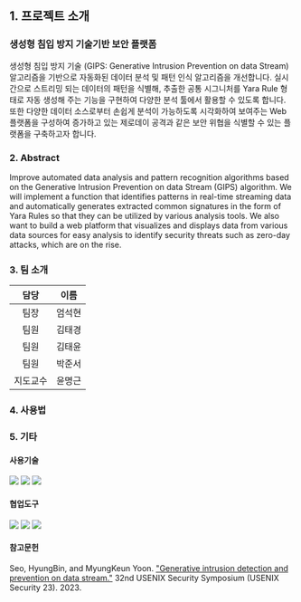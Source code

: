 ## 1. 프로젝트 소개

### 생성형 침입 방지 기술기반 보안 플랫폼

생성형 침입 방지 기술 (GIPS: Generative Intrusion Prevention on data Stream) 알고리즘을 기반으로 자동화된 데이터 분석 및 패턴 인식 알고리즘을 개선합니다. 실시간으로 스트리밍 되는 데이터의 패턴을 식별해, 추출한 공통 시그니처를 Yara Rule 형태로 자동 생성해 주는 기능을 구현하여 다양한 분석 툴에서 활용할 수 있도록 합니다. 또한 다양한 데이터 소스로부터 손쉽게 분석이 가능하도록 시각화하여 보여주는 Web 플랫폼을 구성하여 증가하고 있는 제로데이 공격과 같은 보안 위협을 식별할 수 있는 플랫폼을 구축하고자 합니다.

### 2. Abstract

Improve automated data analysis and pattern recognition algorithms based on the Generative Intrusion Prevention on data Stream (GIPS) algorithm. We will implement a function that identifies patterns in real-time streaming data and automatically generates extracted common signatures in the form of Yara Rules so that they can be utilized by various analysis tools. We also want to build a web platform that visualizes and displays data from various data sources for easy analysis to identify security threats such as zero-day attacks, which are on the rise.

### 3. 팀 소개

|   담당   |  이름  |
| :------: | :----: |
|   팀장   | 엄석현 |
|   팀원   | 김태경 |
|   팀원   | 김태윤 |
|   팀원   | 박준서 |
| 지도교수 | 윤명근 |

### 4. 사용법

### 5. 기타

#### 사용기술

<img src="https://img.shields.io/badge/python-3776AB?style=for-the-badge&logo=python&logoColor=white"/>
<img src="https://img.shields.io/badge/scikit learn-F7931E?style=for-the-badge&logo=scikit-learn&logoColor=white"/>

<img src="https://img.shields.io/badge/next.js-000000?style=for-the-badge&logo=next.js&logoColor=white"/>

#### 협업도구

<img src="https://img.shields.io/badge/github-181717?style=for-the-badge&logo=github&logoColor=white"/>
<img src="https://img.shields.io/badge/notion-000000?style=for-the-badge&logo=notion&logoColor=white"/>
<img src="https://img.shields.io/badge/slack-4A154B?style=for-the-badge&logo=slack&logoColor=white"/>

#### 참고문헌

Seo, HyungBin, and MyungKeun Yoon. ["Generative intrusion detection and prevention on data stream."](https://www.usenix.org/conference/usenixsecurity23/presentation/seo) 32nd USENIX Security Symposium (USENIX Security 23). 2023.
